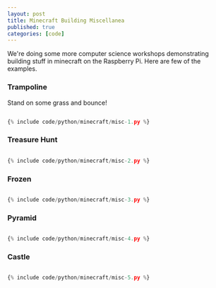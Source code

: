 ```yaml
---
layout: post
title: Minecraft Building Miscellanea
published: true
categories: [code]
---
```


We're doing some more computer science workshops demonstrating building stuff in minecraft on the Raspberry Pi. Here are
few of the examples.

### Trampoline

Stand on some grass and bounce!

```python

{% include code/python/minecraft/misc-1.py %}

```

### Treasure Hunt

```python

{% include code/python/minecraft/misc-2.py %}

```

### Frozen

```python

{% include code/python/minecraft/misc-3.py %}

```

### Pyramid

```python

{% include code/python/minecraft/misc-4.py %}

```

### Castle

```python

{% include code/python/minecraft/misc-5.py %}

```
